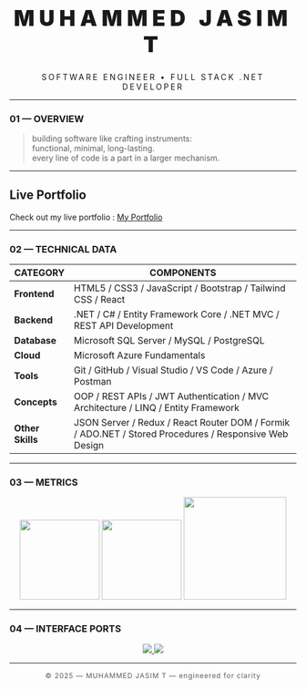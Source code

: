 <!-- TE INSPIRED HEADER -->
<h1 align="center" style="letter-spacing:8px; font-weight:900; font-size:38px;">
MUHAMMED JASIM T
</h1>
<p align="center" style="letter-spacing:3px; font-size:14px;">
SOFTWARE ENGINEER • FULL STACK .NET DEVELOPER
</p>


---

### 01 — OVERVIEW
> building software like crafting instruments:  
> functional, minimal, long-lasting.  
> every line of code is a part in a larger mechanism.

---

## Live Portfolio

Check out my live portfolio : [My Portfolio](https://portfolio-jasim.vercel.app/)


---



### 02 — TECHNICAL DATA
| CATEGORY       | COMPONENTS |
|----------------|------------|
| **Frontend**   | HTML5 / CSS3 / JavaScript / Bootstrap / Tailwind CSS / React |
| **Backend**    | .NET / C# / Entity Framework Core / .NET MVC / REST API Development |
| **Database**   | Microsoft SQL Server / MySQL / PostgreSQL |
| **Cloud**      | Microsoft Azure Fundamentals |
| **Tools**      | Git / GitHub / Visual Studio / VS Code / Azure / Postman |
| **Concepts**   | OOP / REST APIs / JWT Authentication / MVC Architecture / LINQ / Entity Framework |
| **Other Skills** | JSON Server / Redux / React Router DOM / Formik / ADO.NET / Stored Procedures / Responsive Web Design |

---
### 03 — METRICS
<p align="center">
  <!-- Overall GitHub Stats -->
  <img src="https://github-readme-stats.vercel.app/api?username=jasim1-coder&show_icons=true&theme=transparent&hide_border=true&count_private=true" height="140"/>

  <!-- Most Used Languages -->
  <img src="https://github-readme-stats.vercel.app/api/top-langs?username=jasim1-coder&layout=compact&theme=transparent&hide_border=true" height="140"/>

  <!-- Detailed Contribution Summary -->
  <img src="https://github-profile-summary-cards.vercel.app/api/cards/profile-details?username=jasim1-coder&theme=transparent" height="180"/>
</p>


---

### 04 — INTERFACE PORTS
<p align="center">
  <a href="https://www.linkedin.com/in/muhd-jasim-t/">
    <img src="https://img.shields.io/badge/LINKEDIN-111111?style=for-the-badge&logo=linkedin&logoColor=white" />
  </a>
  <a href="mailto:tjasim786@gmail.com">
    <img src="https://img.shields.io/badge/EMAIL-111111?style=for-the-badge&logo=gmail&logoColor=white" />
  </a>
</p>

---

<p align="center" style="font-size:12px; letter-spacing:1px; opacity:0.7;">
© 2025 — MUHAMMED JASIM T — engineered for clarity
</p>
